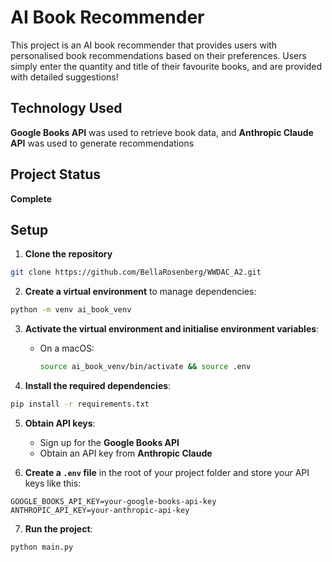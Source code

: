 
# AI Book Recommender

This project is an AI book recommender that provides users with personalised book recommendations based on their preferences. Users simply enter the quantity and title of their favourite books, and are provided with detailed suggestions! 

## Technology Used 
**Google Books API** was used to retrieve book data, and **Anthropic Claude API** was used to generate recommendations

## Project Status
**Complete**

## Setup

1. **Clone the repository**

```bash
git clone https://github.com/BellaRosenberg/WWDAC_A2.git
```

2. **Create a virtual environment** to manage dependencies:

```bash
python -m venv ai_book_venv
```

3. **Activate the virtual environment and initialise environment variables**:

   - On a macOS:
     ```bash
     source ai_book_venv/bin/activate && source .env
     ```

4. **Install the required dependencies**:

```bash
pip install -r requirements.txt
```

5. **Obtain API keys**:
   - Sign up for the **Google Books API** 
   - Obtain an API key from **Anthropic Claude** 

6. **Create a `.env` file** in the root of your project folder and store your API keys like this:

```
GOOGLE_BOOKS_API_KEY=your-google-books-api-key
ANTHROPIC_API_KEY=your-anthropic-api-key
```

7. **Run the project**:

```bash
python main.py
```